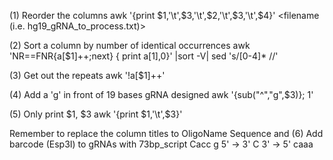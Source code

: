 (1) Reorder the columns
	awk '{print $1,'\t',$3,'\t',$2,'\t',$3,'\t',$4}' <filename (i.e. hg19_gRNA_to_process.txt)>

(2) Sort a column by number of identical occurrences 
	awk  'NR==FNR{a[$1]++;next} { print a[$1],$0}' <filename>  <filename> |sort -V| sed 's/[0-4]* //'

(3) Get out the repeats
	awk '!a[$1]++'  <filename>

(4) Add a 'g' in front of 19 bases gRNA designed
	awk '{sub("^","g",$3)}; 1' <filename>
	
(5) Only print $1, $3
	awk '{print $1,'\t',$3}' <filename>
	
Remember to replace the column titles to OligoName Sequence and
(6) Add barcode (Esp3I) to gRNAs with 73bp_script
	Cacc g 5' -> 3'
		C 3' -> 5' caaa
